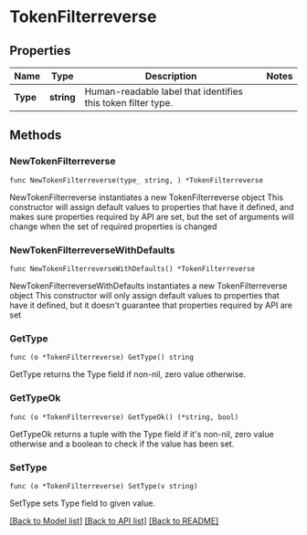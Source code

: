 # TokenFilterreverse

## Properties

Name | Type | Description | Notes
------------ | ------------- | ------------- | -------------
**Type** | **string** | Human-readable label that identifies this token filter type. | 

## Methods

### NewTokenFilterreverse

`func NewTokenFilterreverse(type_ string, ) *TokenFilterreverse`

NewTokenFilterreverse instantiates a new TokenFilterreverse object
This constructor will assign default values to properties that have it defined,
and makes sure properties required by API are set, but the set of arguments
will change when the set of required properties is changed

### NewTokenFilterreverseWithDefaults

`func NewTokenFilterreverseWithDefaults() *TokenFilterreverse`

NewTokenFilterreverseWithDefaults instantiates a new TokenFilterreverse object
This constructor will only assign default values to properties that have it defined,
but it doesn't guarantee that properties required by API are set

### GetType

`func (o *TokenFilterreverse) GetType() string`

GetType returns the Type field if non-nil, zero value otherwise.

### GetTypeOk

`func (o *TokenFilterreverse) GetTypeOk() (*string, bool)`

GetTypeOk returns a tuple with the Type field if it's non-nil, zero value otherwise
and a boolean to check if the value has been set.

### SetType

`func (o *TokenFilterreverse) SetType(v string)`

SetType sets Type field to given value.



[[Back to Model list]](../README.md#documentation-for-models) [[Back to API list]](../README.md#documentation-for-api-endpoints) [[Back to README]](../README.md)


